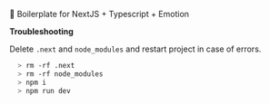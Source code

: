 🔫 Boilerplate for NextJS + Typescript + Emotion

**Troubleshooting**

Delete `.next` and `node_modules` and restart project in case of errors.

```sh
  > rm -rf .next
  > rm -rf node_modules
  > npm i
  > npm run dev
```

